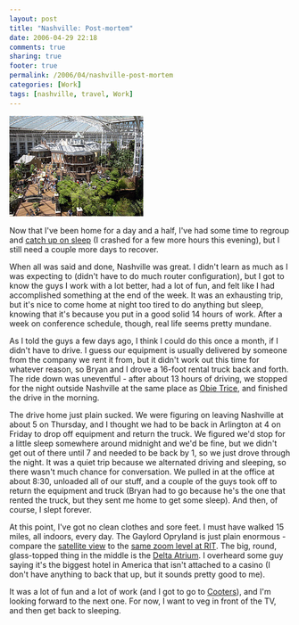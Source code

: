 ```yaml
---
layout: post
title: "Nashville: Post-mortem"
date: 2006-04-29 22:18
comments: true
sharing: true
footer: true
permalink: /2006/04/nashville-post-mortem
categories: [Work]
tags: [nashville, travel, Work]
---
```

<div class="imgRight"><a href="http://www.flickr.com/photos/brockli/137030652/" title="Delta Atrium"><img src="/files/images/137030652_a6991f8c9c_m.jpg" width="240" height="180" alt="Delta Atrium" /></a></div>

Now that I've been home for a day and a half, I've had some time to regroup and <a href="http://www.brockli.com/archives/2006/04/nashville_aftermath.php">catch up on sleep</a> (I crashed for a few more hours this evening), but I still need a couple more days to recover.

When all was said and done, Nashville was great.  I didn't learn as much as I was expecting to (didn't have to do much router configuration), but I got to know the guys I work with a lot better, had a lot of fun, and felt like I had accomplished something at the end of the week.  It was an exhausting trip, but it's nice to come home at night too tired to do anything but sleep, knowing that it's because you put in a good solid 14 hours of work.  After a week on conference schedule, though, real life seems pretty mundane.

As I told the guys a few days ago, I think I could do this once a month, if I didn't have to drive.  I guess our equipment is usually delivered by someone from the company we rent it from, but it didn't work out this time for whatever reason, so Bryan and I drove a 16-foot rental truck back and forth.  The ride down was uneventful - after about 13 hours of driving, we stopped for the night outside Nashville at the same place as <a href="http://www.flickr.com/photos/brockli/137030102/in/set-72057594120257445/">Obie Trice</a>, and finished the drive in the morning.

The drive home just plain sucked.  We were figuring on leaving Nashville at about 5 on Thursday, and I thought we had to be back in Arlington at 4 on Friday to drop off equipment and return the truck.  We figured we'd stop for a little sleep somewhere around midnight and we'd be fine, but we didn't get out of there until 7 and needed to be back by 1, so we just drove through the night.  It was a quiet trip because we alternated driving and sleeping, so there wasn't much chance for conversation.  We pulled in at the office at about 8:30, unloaded all of our stuff, and a couple of the guys took off to return the equipment and truck (Bryan had to go because he's the one that rented the truck, but they sent me home to get some sleep).  And then, of course, I slept forever.

At this point, I've got no clean clothes and sore feet.  I must have walked 15 miles, all indoors, every day.  The Gaylord Opryland is just plain enormous - compare the <a href="http://www.google.com/maps?f=l&hl=en&q=gaylord+opryland&near=nashville,+tn&ll=36.211844,-86.693759&spn=0.005618,0.010064&t=k&om=1">satellite view</a> to the <a href="http://www.google.com/maps?f=l&hl=en&q=rit&near=rochester,+ny&ll=43.084248,-77.675925&spn=0.005085,0.010064&t=k&om=1">same zoom level at RIT</a>.  The big, round, glass-topped thing in the middle is the <a href="http://www.flickr.com/photos/brockli/137030838/in/set-72057594120257445/">Delta Atrium</a>.  I overheard some guy saying it's the biggest hotel in America that isn't attached to a casino (I don't have anything to back that up, but it sounds pretty good to me).

It was a lot of fun and a lot of work (and I got to go to <a href="http://www.flickr.com/photos/brockli/137030960/in/set-72057594120257445/">Cooters</a>), and I'm looking forward to the next one.  For now, I want to veg in front of the TV, and then get back to sleeping.
